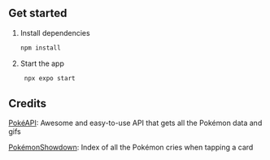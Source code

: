 ## Get started

1. Install dependencies

   ```bash
   npm install
   ```

2. Start the app

   ```bash
    npx expo start
   ```

## Credits

[PokéAPI](https://pokeapi.co/): Awesome and easy-to-use API that gets all the Pokémon data and gifs

[PokémonShowdown](https://play.pokemonshowdown.com/audio/cries/): Index of all the Pokémon cries when tapping a card
